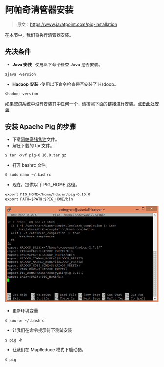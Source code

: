 # 阿帕奇清管器安装

> 原文：<https://www.javatpoint.com/pig-installation>

在本节中，我们将执行清管器安装。

## 先决条件

*   **Java 安装** -使用以下命令检查 Java 是否安装。

```
$java -version

```

*   **Hadoop 安装** -使用以下命令检查是否安装了 Hadoop。

```
$hadoop version

```

如果您的系统中没有安装其中任何一个，请按照下面的链接进行安装。[点击此处安装](hadoop-installation)

## 安装 Apache Pig 的步骤

*   下载[阿帕奇猪焦油](http://mirrors.estointernet.in/apache/pig/pig-0.16.0/)文件。
*   解压下载的 tar 文件。

```
$ tar -xvf pig-0.16.0.tar.gz

```

*   打开 bashrc 文件。

```
$ sudo nano ~/.bashrc

```

*   现在，提供以下 PIG_HOME 路径。

```
export PIG_HOME=/home/hduser/pig-0.16.0
export PATH=$PATH:$PIG_HOME/bin

```

![Pig Installation](img/394a5952e64704ed6562e354b084923d.png)

*   更新环境变量

```
$ source ~/.bashrc

```

*   让我们在命令提示符下测试安装

```
$ pig -h

```

*   让我们在 MapReduce 模式下启动猪。

```
$ pig

```